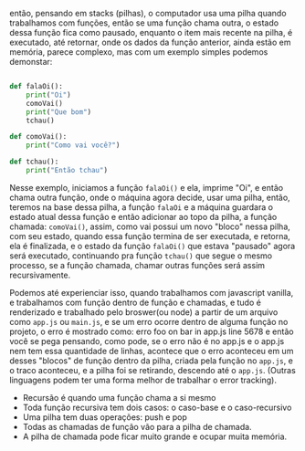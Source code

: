 então, pensando em stacks (pilhas), o computador usa uma pilha quando trabalhamos com funções, então se uma função chama outra, o estado dessa função fica como pausado, enquanto o item mais recente na pilha, é executado, até retornar, onde os dados da função anterior, ainda estão em memória, parece complexo, mas com um exemplo simples podemos demonstar:


```python

def falaOi():
	print("Oi")
	comoVai()
	print("Que bom")
	tchau()

def comoVai():
	print("Como vai você?")

def tchau():
	print("Então tchau")
```

Nesse exemplo, iniciamos a função `falaOi()` e ela, imprime "Oi", e então chama outra função, onde o máquina agora decide, usar uma pilha, então, teremos na base dessa pilha, a função `falaOi` e a máquina guardara o estado atual dessa função e então adicionar ao topo da pilha, a função chamada: `comoVai()`, assim, como vai possui um novo "bloco" nessa pilha, com seu estado, quando essa função termina de ser executada, e retorna, ela é finalizada, e o estado da função `falaOi()` que estava "pausado" agora será executado, continuando pra função `tchau()` que segue o mesmo processo, se a função chamada, chamar outras funções será assim recursivamente.

Podemos até experienciar isso, quando trabalhamos com javascript vanilla, e trabalhamos com função dentro de função e chamadas, e tudo é renderizado e trabalhado pelo broswer(ou node) a partir de um arquivo como `app.js` ou `main.js`, e se um erro ocorre dentro de alguma função no projeto, o erro é mostrado como:
	erro foo on bar in app.js line 5678
e então você se pega pensando, como pode, se o erro não é no app.js e o app.js nem tem essa quantidade de linhas, acontece que o erro aconteceu em um desses "blocos" de função dentro da pilha, criada pela função no `app.js`, e o traco aconteceu, e a pilha foi se retirando, descendo até o `app.js`. (Outras linguagens podem ter uma forma melhor de trabalhar o error tracking).


- Recursão é quando uma função chama a si mesmo
- Toda função recursiva tem dois casos: o caso-base e o caso-recursivo
- Uma pilha tem duas operações: push e pop
- Todas as chamadas de função vão para a pilha de chamada.
- A pilha de chamada pode ficar muito grande e ocupar muita memória.